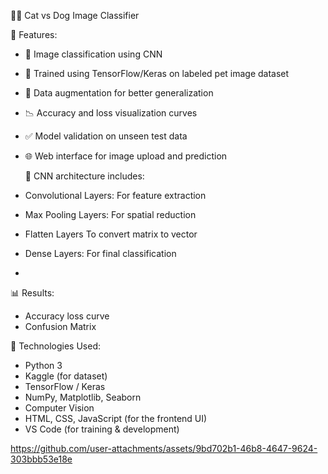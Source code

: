 🐶🐱 Cat vs Dog Image Classifier

📌 Features:

- 📂 Image classification using CNN
- 🧠 Trained using TensorFlow/Keras on labeled pet image dataset
- 🔁 Data augmentation for better generalization
- 📉 Accuracy and loss visualization curves
- ✅ Model validation on unseen test data
- 🌐 Web interface for image upload and prediction
  
  🧠 CNN architecture includes:

- Convolutional Layers: For feature extraction
- Max Pooling Layers: For spatial reduction
- Flatten Layers To convert matrix to vector
- Dense Layers: For final classification
- 
📊 Results:

- Accuracy loss curve
- Confusion Matrix
  
🔧 Technologies Used:

- Python 3
- Kaggle (for dataset)
- TensorFlow / Keras
- NumPy, Matplotlib, Seaborn
- Computer Vision
- HTML, CSS, JavaScript (for the frontend UI)
- VS Code (for training & development)



https://github.com/user-attachments/assets/9bd702b1-46b8-4647-9624-303bbb53e18e

